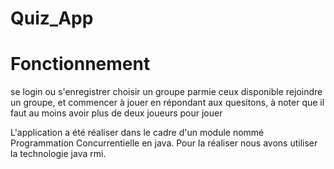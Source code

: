 # Quiz_App

# Fonctionnement
se login ou s'enregistrer
choisir un groupe parmie ceux disponible
rejoindre un groupe, et commencer à jouer en répondant aux quesitons, à noter que
il faut au moins avoir plus de deux joueurs pour jouer

L'application a été réaliser dans le cadre d'un module nommé Programmation Concurrentielle
en java.
Pour la réaliser nous avons utiliser la technologie java rmi.

